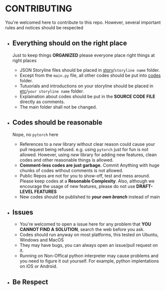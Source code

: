 
# CONTRIBUTING

You're welcomed here to contribute to this repo. However, several important rules and notices should be respected

- ## Everything should on the right place

  Just to keep things __ORGANIZED__ please everyone place right things at right places

  - JSON Storyline files should be placed in [story](/story/)/`storyline name` folder.
  - Except from the `main.py` file, all other codes should be put into [codes](/codes/) folder.
  - Tutuorials and introductions on your storyline should be placed in [etc](/etc/)/`your storyline name` folder.
  - Explaination about codes should be put in the __SOURCE CODE FILE__ directly as comments.
  - The main folder shall not be changed.

- ## Codes should be reasonable

  Nope, no `pytorch` here

  - References to a _new_ library without clear reason could cause your pull request being refused. e.g. using `pytorch` just for fun is not allowed. However, using _new_ library for adding new features, clean codes and other reasonable things is allowed.
  - __Comment-less codes are just garbage.__ Commit Anything with huge chunks of codes without comments is not allowed.
  - Public Repos are not for you to show-off, test and mess around. Please keep codes at a __Resonable Complexity__. Also, although we encourage the usage of new features, please do not use __DRAFT-LEVEL FEATURES__
  - New codes should be published to __*your own branch*__ instead of main

- ## Issues

  - You're welcomed to open a issue here for any problem that __YOU CANNOT FIND A SOLUTION__, search the web before you ask.
  - Codes should run anyway on most platforms, this tested on Ubuntu, Windows and MacOS
  - They may have bugs, you can always open an issue/pull request on it.
  - Running on Non-Offical python interpreter may cause problems and you need to figure it out yourself. For example, python implentations on iOS or Android.

- ## Be Respect
